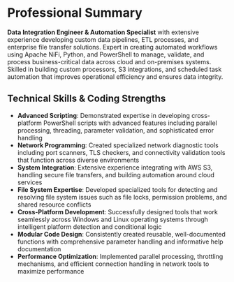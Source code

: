 # Professional Summary

**Data Integration Engineer & Automation Specialist** with extensive experience developing custom data pipelines, ETL processes, and enterprise file transfer solutions. Expert in creating automated workflows using Apache NiFi, Python, and PowerShell to manage, validate, and process business-critical data across cloud and on-premises systems. Skilled in building custom processors, S3 integrations, and scheduled task automation that improves operational efficiency and ensures data integrity.

## Technical Skills & Coding Strengths
- **Advanced Scripting**: Demonstrated expertise in developing cross-platform PowerShell scripts with advanced features including parallel processing, threading, parameter validation, and sophisticated error handling
- **Network Programming**: Created specialized network diagnostic tools including port scanners, TLS checkers, and connectivity validation tools that function across diverse environments
- **System Integration**: Extensive experience integrating with AWS S3, handling secure file transfers, and building automation around cloud services
- **File System Expertise**: Developed specialized tools for detecting and resolving file system issues such as file locks, permission problems, and shared resource conflicts
- **Cross-Platform Development**: Successfully designed tools that work seamlessly across Windows and Linux operating systems through intelligent platform detection and conditional logic
- **Modular Code Design**: Consistently created reusable, well-documented functions with comprehensive parameter handling and informative help documentation
- **Performance Optimization**: Implemented parallel processing, throttling mechanisms, and efficient connection handling in network tools to maximize performance

